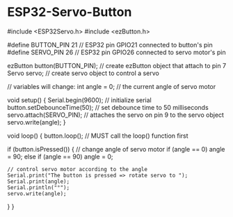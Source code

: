 # ESP32-Servo-Button
#include <ESP32Servo.h>
#include <ezButton.h>

#define BUTTON_PIN 21    // ESP32 pin GPIO21 connected to button's pin
#define SERVO_PIN 26     // ESP32 pin GPIO26 connected to servo motor's pin

ezButton button(BUTTON_PIN);  // create ezButton object that attach to pin 7
Servo servo;                  // create servo object to control a servo

// variables will change:
int angle = 0;  // the current angle of servo motor

void setup() {
  Serial.begin(9600);               // initialize serial
  button.setDebounceTime(50);       // set debounce time to 50 milliseconds
  servo.attach(SERVO_PIN);          // attaches the servo on pin 9 to the servo object
  servo.write(angle);
}

void loop() {
  button.loop();  // MUST call the loop() function first

  if (button.isPressed()) {
    // change angle of servo motor
    if (angle == 0) 
      angle = 90;
    else if (angle == 90) 
      angle = 0;

    // control servo motor according to the angle
    Serial.print("The button is pressed => rotate servo to ");
    Serial.print(angle);
    Serial.println("°");
    servo.write(angle);
  }
}
